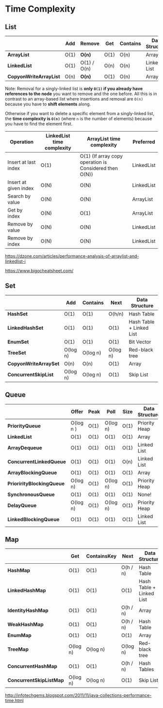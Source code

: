 # Time Complexity

## List

|                          | **Add** | **Remove**  | **Get** | **Contains** | **Data Structure** |
| ------------------------ | ------- | ----------- | ------- | ------------ | ------------------ |
| **ArrayList**            | O(1)    | **O(n)**    | O(1)    | O(n)         | Array              |
| **LinkedList**           | O(1)    | O(1) / O(n) | O(n)    | O(n)         | Linked List        |
| **CopyonWriteArrayList** | O(n)    | **O(n)**    | O(1)    | O(n)         | Array              |

Note: Removal for a singly-linked list is **only `O(1)` if you already have references to the node** you want to remove and the one before. All this is in contrast to an array-based list where insertions and removal are `O(n)` because you have to **shift elements** along.

Otherwise if you want to delete a specific element from a singly-linked list, the **time complexity is `O(n)`** (where `n` is the number of elements) because you have to find the element first.

| **Operation**         | **LinkedList time complexity** | **ArrayList time complexity**                          | **Preferred** |
| --------------------- | ------------------------------ | ------------------------------------------------------ | ------------- |
| Insert at last index  | O(1)                           | O(1) (If array copy operation is Considered then O(N)) | LinkedList    |
| Insert at given index | O(N)                           | O(N)                                                   | LinkedList    |
| Search by value       | O(N)                           | O(N)                                                   | ArrayList     |
| Get by index          | O(N)                           | O(1)                                                   | ArrayList     |
| Remove by value       | O(N)                           | O(N)                                                   | LinkedList    |
| Remove by index       | O(N)                           | O(N)                                                   | LinkedList    |

https://dzone.com/articles/performance-analysis-of-arraylist-and-linkedlist-i

https://www.bigocheatsheet.com/

## Set

|                         | **Add**  | **Contains** | **Next** | **Data Structure**       |
| ----------------------- | -------- | ------------ | -------- | ------------------------ |
| **HashSet**             | O(1)     | O(1)         | O(h/n)   | Hash Table               |
| **LinkedHashSet**       | O(1)     | O(1)         | O(1)     | Hash Table + Linked List |
| **EnumSet**             | O(1)     | O(1)         | O(1)     | Bit Vector               |
| **TreeSet**             | O(log n) | O(log n)     | O(log n) | Red-black tree           |
| **CopyonWriteArraySet** | O(n)     | O(n)         | O(1)     | Array                    |
| **ConcurrentSkipList**  | O(log n) | O(log n)     | O(1)     | Skip List                |

## Queue

|                             | **Offer** | **Peak** | **Poll** | **Size** | **Data Structure** |
| --------------------------- | --------- | -------- | -------- | -------- | ------------------ |
| **PriorityQueue**           | O(log n ) | O(1)     | O(log n) | O(1)     | Priority Heap      |
| **LinkedList**              | O(1)      | O(1)     | O(1)     | O(1)     | Array              |
| **ArrayDequeue**            | O(1)      | O(1)     | O(1)     | O(1)     | Linked List        |
| **ConcurrentLinkedQueue**   | O(1)      | O(1)     | O(1)     | O(n)     | Linked List        |
| **ArrayBlockingQueue**      | O(1)      | O(1)     | O(1)     | O(1)     | Array              |
| **PriorirityBlockingQueue** | O(log n)  | O(1)     | O(log n) | O(1)     | Priority Heap      |
| **SynchronousQueue**        | O(1)      | O(1)     | O(1)     | O(1)     | None!              |
| **DelayQueue**              | O(log n)  | O(1)     | O(log n) | O(1)     | Priority Heap      |
| **LinkedBlockingQueue**     | O(1)      | O(1)     | O(1)     | O(1)     | Linked List        |

## Map

|                           | **Get**  | **ContainsKey** | **Next** | **Data Structure**       |
| ------------------------- | -------- | --------------- | -------- | ------------------------ |
| **HashMap**               | O(1)     | O(1)            | O(h / n) | Hash Table               |
| **LinkedHashMap**         | O(1)     | O(1)            | O(1)     | Hash Table + Linked List |
| **IdentityHashMap**       | O(1)     | O(1)            | O(h / n) | Array                    |
| **WeakHashMap**           | O(1)     | O(1)            | O(h / n) | Hash Table               |
| **EnumMap**               | O(1)     | O(1)            | O(1)     | Array                    |
| **TreeMap**               | O(log n) | O(log n)        | O(log n) | Red-black tree           |
| **ConcurrentHashMap**     | O(1)     | O(1)            | O(h / n) | Hash Tables              |
| **ConcurrentSkipListMap** | O(log n) | O(log n)        | O(1)     | Skip List                |

http://infotechgems.blogspot.com/2011/11/java-collections-performance-time.html

